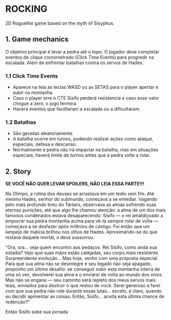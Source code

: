 # ROCKING
2D Roguelike game based on the myth of Sisyphus.

##  1. Game mechanics
O objetivo principal é levar a pedra até o topo. O jogador deve completar eventos de clique cronometrado (Click Time Events) para progredir na escalada. Além de enfrentar batalhas contra os servos de Hades.

### 1.1 Click Time Events
- Aparece na tela as teclas WASD ou as SETAS para o player apertar e subir na montanha
- Caso o player erre o CTE Sisífo perderá resistencia e caso esse valor chegue a zero, o jogo termina
- Haverá eventos que facilitaram a escalada ou  a dificultaram.


### 1.2 Batalhas
- São geradas aleatoriamente.
- A batalha ocorre em turnos, podendo realizar ações como ataque, especiais, defesa e descanso.
- Normalmente a pedra não irá impactar na batalha, mas em situações especiais, haverá limite de turnos antes que a pedra volte a rolar.

## 2. Story  
**SE VOCÊ NÃO QUER LEVAR SPOILERS, NÃO LEIA ESSA PARTE!!!**  

No Olimpo, a rotina dos deuses se arrastava em um tédio sem fim. Até mesmo Hades, senhor do submundo, começava a se entediar. Vagando pelo mais profundo breu do Tártaro, observava as almas sofrendo suas eternas punições, até que algo lhe chamou atenção: a alma de um dos mais famosos condenados estava desaparecendo.
Sísifo — o rei amaldiçoado a empurrar sua pedra montanha acima para vê-la sempre rolar de volta — começava a se desfazer após milênios de castigo. Foi então que um lampejo de malícia brilhou nos olhos de Hades. Aproximando-se do que restava daquele mortal, o deus sussurrou:

"Ora, ora… veja quem encontro aos pedaços. Rei Sísifo, como anda sua estadia? Vejo que suas mãos estão calejadas, seu corpo mais resistente. Surpreendente evolução… Mas hoje, venho com uma proposta especial.
Para que sua alma não se desintegre e seu legado não seja apagado, proponho um último desafio: se conseguir subir esta montanha inteira de uma só vez, devolverei sua alma e o enviarei de volta ao mundo dos vivos.
Mas não se engane — seu caminho será repleto dos meus servos mais leais, enviados para destruir o que restou de você. Serei generoso e farei com que sua pedra não role durante essas lutas… exceto, é claro, quando eu decidir apimentar as coisas.
Então, Sísifo… aceita esta última chance de redenção?"

Então Sisífo sobe sua jornada


